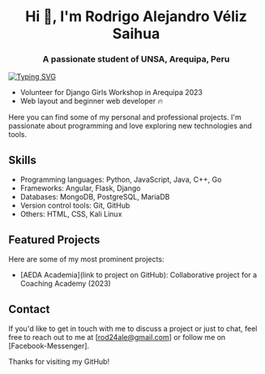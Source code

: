 <h1 align="center">Hi 👋, I'm Rodrigo Alejandro Véliz Saihua</h1>
<h3 align="center">A passionate student of UNSA, Arequipa, Peru</h3>
<a href="https://git.io/typing-svg"><img src="https://readme-typing-svg.demolab.com?font=Consolas&size=19&duration=4992&pause=1000&color=14DF0A&width=500&lines=How+big+would+you+dream%2C+if+you+knew+you+couldn't+fail%3F" alt="Typing SVG" /></a>

* Volunteer for Django Girls Workshop in Arequipa 2023
* Web layout and beginner web developer 🔥

Here you can find some of my personal and professional projects. I'm passionate about programming and love exploring new technologies and tools.

## Skills

- Programming languages: Python, JavaScript, Java, C++, Go
- Frameworks: Angular, Flask, Django
- Databases: MongoDB, PostgreSQL, MariaDB
- Version control tools: Git, GitHub
- Others: HTML, CSS, Kali Linux

## Featured Projects

Here are some of my most prominent projects:

- [AEDA Academia](link to project on GitHub): Collaborative project for a Coaching Academy (2023)

## Contact

If you'd like to get in touch with me to discuss a project or just to chat, feel free to reach out to me at [rod24ale@gmail.com] or follow me on [Facebook-Messenger].

Thanks for visiting my GitHub!

